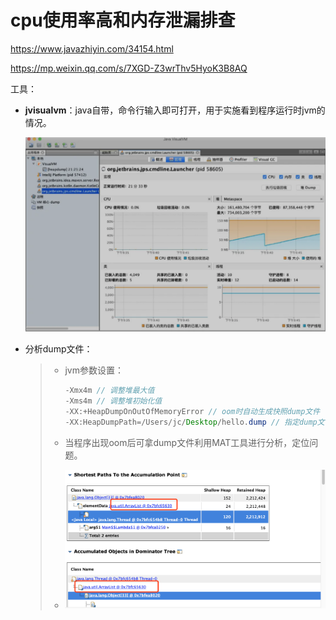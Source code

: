 # cpu使用率高和内存泄漏排查

https://www.javazhiyin.com/34154.html

https://mp.weixin.qq.com/s/7XGD-Z3wrThv5HyoK3B8AQ

工具：

- **jvisualvm**：java自带，命令行输入即可打开，用于实施看到程序运行时jvm的情况。

  ![image-20200408163551607](../PicSource/image-20200408163551607.png)

- 分析dump文件：

  > - jvm参数设置：
  >
  >   ```java
  >   -Xmx4m // 调整堆最大值
  >   -Xms4m // 调整堆初始化值
  >   -XX:+HeapDumpOnOutOfMemoryError // oom时自动生成快照dump文件
  >   -XX:HeapDumpPath=/Users/jc/Desktop/hello.dump // 指定dump文件生成路径
  >   ```
  >
  > - 当程序出现oom后可拿dump文件利用MAT工具进行分析，定位问题。
  >
  > - ![image-20200408163918491](../PicSource/image-20200408163918491.png)

